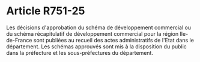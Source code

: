 # Article R751-25

Les décisions d'approbation du schéma de développement commercial ou du schéma récapitulatif de développement commercial pour la région Ile-de-France sont publiées au recueil des actes administratifs de l'Etat dans le département. Les schémas approuvés sont mis à la disposition du public dans la préfecture et les sous-préfectures du département.